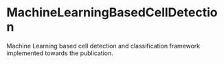 # MachineLearningBasedCellDetection
Machine Learning based cell detection and classification framework implemented towards the publication.
